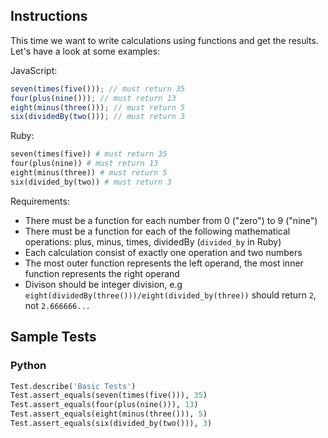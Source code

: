 ## Instructions
This time we want to write calculations using functions and get the results. Let's have a look at some examples:

JavaScript:

~~~js
seven(times(five())); // must return 35
four(plus(nine())); // must return 13
eight(minus(three())); // must return 5
six(dividedBy(two())); // must return 3
~~~

Ruby:

~~~ruby
seven(times(five)) # must return 35
four(plus(nine)) # must return 13
eight(minus(three)) # must return 5
six(divided_by(two)) # must return 3
~~~

Requirements:

- There must be a function for each number from 0 ("zero") to 9 ("nine")
- There must be a function for each of the following mathematical operations: plus, minus, times, dividedBy (`divided_by` in Ruby)
- Each calculation consist of exactly one operation and two numbers
- The most outer function represents the left operand, the most inner function represents the right operand
- Divison should be integer division, e.g `eight(dividedBy(three()))/eight(divided_by(three))` should return `2`, not `2.666666...`
## Sample Tests

### Python

~~~ py
Test.describe('Basic Tests')
Test.assert_equals(seven(times(five())), 35)
Test.assert_equals(four(plus(nine())), 13)
Test.assert_equals(eight(minus(three())), 5)
Test.assert_equals(six(divided_by(two())), 3)
~~~